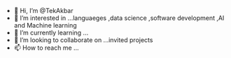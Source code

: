 - 👋 Hi, I’m @TekAkbar
- 👀 I’m interested in ...languaeges ,data science ,software development ,AI and Machine learning
- 🌱 I’m currently learning ...
- 💞️ I’m looking to collaborate on ...invited projects
- 📫 How to reach me ...

<!---
TekAkbar/TekAkbar is a ✨ special ✨ repository because its `README.md` (this file) appears on your GitHub profile.
You can click the Preview link to take a look at your changes.
--->
